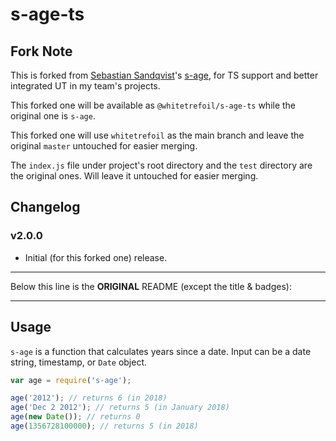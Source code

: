 s-age-ts
==========

Fork Note
---------

This is forked from [Sebastian Sandqvist](https://github.com/sebastiansandqvist)'s [s-age](https://github.com/sebastiansandqvist/s-age), for TS support and better integrated UT in my team's projects.

This forked one will be available as `@whitetrefoil/s-age-ts` while the original one is `s-age`.

This forked one will use `whitetrefoil` as the main branch and leave the original `master` untouched for easier merging.

The `index.js` file under project's root directory and the `test` directory are the original ones.
Will leave it untouched for easier merging.


Changelog
---------

### v2.0.0

* Initial (for this forked one) release.


--------------------

Below this line is the **ORIGINAL** README (except the title & badges):

--------------------

## Usage
`s-age` is a function that calculates years since a date. Input can be a date string, timestamp, or `Date` object.

```javascript
var age = require('s-age');

age('2012'); // returns 6 (in 2018)
age('Dec 2 2012'); // returns 5 (in January 2018)
age(new Date()); // returns 0
age(1356728100000); // returns 5 (in 2018)
```
